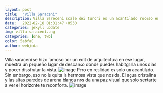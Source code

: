 ```yaml
---
layout: post
title:  "Villa Saraceni"
description: Villa Sareceni scale dei turchi es un acantilado rocoso en la costa de Realmonte.
date:   2022-02-18 01:31:47 +0530
categories: jekyll update
img: villa saraceni.png
categories: [one, two]
color: 5abfa0
author: webjeda
---
```


Villa saraceni se hizo famoso por un edit de arquitectura en ese lugar, muestra un pequeño lugar de descanso donde puedes habitgarla unos dias y poder dissfrutar la vista.
   ![image](https://user-images.githubusercontent.com/98052095/155215591-e7960b9d-c8dc-4dce-bd7e-391abb6de547.png)
Pero en realidad es solo un acantilado. Sin embargo, eso no le quita la hermosa vista que nos da. El agua cristalina y las altas paredes de arena blanca nos da una paz visual que solo sentarte a ver el horizonte te reconforta.
![image](https://user-images.githubusercontent.com/98052095/155215722-a3524ca9-0dd6-4b6a-b2f2-109998a1e82b.png)


